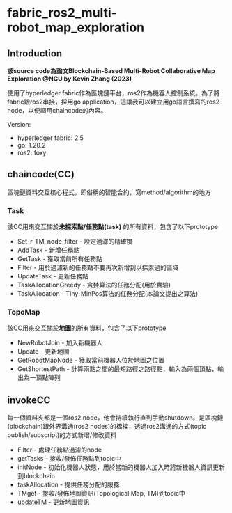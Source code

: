 # fabric_ros2_multi-robot_map_exploration

## Introduction
**該source code為論文Blockchain-Based Multi-Robot Collaborative Map Exploration @NCU by Kevin Zhang (2023)**

使用了hyperledger fabric作為區塊鏈平台，ros2作為機器人控制系統。為了將fabric跟ros2串接，採用go application，這讓我可以建立用go語言撰寫的ros2 node，以便調用chaincode的內容。

Version:
* hyperledger fabric: 2.5
* go: 1.20.2
* ros2: foxy


## chaincode(CC)

區塊鏈資料交互核心程式，即俗稱的智能合約，寫method/algorithm的地方

### Task
該CC用來交互關於**未探索點/任務點(task)** 的所有資料，包含了以下prototype
* Set_r_TM_node_filter - 設定過濾的精確度
* AddTask - 新增任務點
* GetTask - 獲取當前所有任務點
* Filter - 用於過濾新的任務點不要再次新增到以探索過的區域
* UpdateTask - 更新任務點
* TaskAllocationGreedy - 貪婪算法的任務分配(用於實驗)
* TaskAllocation - Tiny-MinPos算法的任務分配(本論文提出之算法)

### TopoMap
該CC用來交互關於**地圖**的所有資料，包含了以下prototype
* NewRobotJoin - 加入新機器人
* Update - 更新地圖
* GetRobotMapNode - 獲取當前機器人位於地圖之位置
* GetShortestPath - 計算兩點之間的最短路徑之路徑點，輸入為兩個頂點，輸出為一頂點陣列

## invokeCC
每一個資料夾都是一個ros2 node，他會持續執行直到手動shutdown。是區塊鏈(blockchain)跟外界溝通(ros2 nodes)的橋樑，透過ros2溝通的方式(topic publish/subscript)的方式新增/修改資料

* Filter - 處理任務點過濾的node
* getTasks - 接收/發佈任務點到topic中
* initNode - 初始化機器人狀態，用於當新的機器人加入時將新機器人資訊更新到blockchain
* taskAllocation - 提供任務分配的服務
* TMget - 接收/發佈地圖資訊(Topological Map, TM)到topic中
* updateTM - 更新地圖資訊

